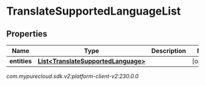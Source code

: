 # TranslateSupportedLanguageList


## Properties

| Name | Type | Description | Notes |
| ------------ | ------------- | ------------- | ------------- |
| **entities** | [**List&lt;TranslateSupportedLanguage&gt;**](TranslateSupportedLanguage) |  |  [optional] |




_com.mypurecloud.sdk.v2:platform-client-v2:230.0.0_
